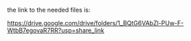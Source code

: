 the link to the needed files is:

https://drive.google.com/drive/folders/1_BQtG6VAbZl-PUw-F-WtbB7egovaR7RR?usp=share_link
